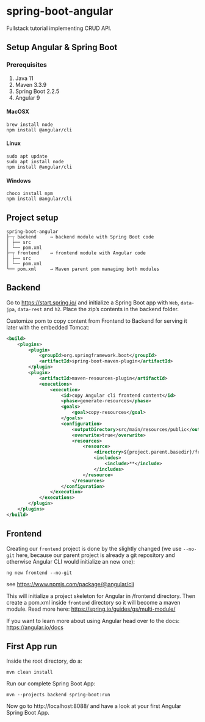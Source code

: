 # spring-boot-angular
Fullstack tutorial implementing CRUD API.

## Setup Angular & Spring Boot

### Prerequisites

1. Java 11
2. Maven 3.3.9
3. Spring Boot 2.2.5
4. Angular 9

#### MacOSX

```
brew install node
npm install @angular/cli
```

#### Linux

```
sudo apt update
sudo apt install node
npm install @angular/cli
```

#### Windows

```
choco install npm
npm install @angular/cli
```

## Project setup

```
spring-boot-angular
├─┬ backend     → backend module with Spring Boot code
│ ├── src
│ └── pom.xml
├─┬ frontend    → frontend module with Angular code
│ ├── src
│ └── pom.xml
└── pom.xml     → Maven parent pom managing both modules
```

## Backend

Go to https://start.spring.io/ and initialize a Spring Boot app with `Web`, `data-jpa`, `data-rest` and `h2`. Place the zip’s contents in the backend folder.

Customize pom to copy content from Frontend to Backend for serving it later with the embedded Tomcat:

```xml
<build>
    <plugins>
        <plugin>
            <groupId>org.springframework.boot</groupId>
            <artifactId>spring-boot-maven-plugin</artifactId>
        </plugin>
        <plugin>
            <artifactId>maven-resources-plugin</artifactId>
            <executions>
                <execution>
                    <id>copy Angular cli frontend content</id>
                    <phase>generate-resources</phase>
                    <goals>
                        <goal>copy-resources</goal>
                    </goals>
                    <configuration>
                        <outputDirectory>src/main/resources/public</outputDirectory>
                        <overwrite>true</overwrite>
                        <resources>
                            <resource>
                                <directory>${project.parent.basedir}/frontend/dist/frontend</directory>
                                <includes>
                                    <include>**</include>
                                </includes>
                            </resource>
                        </resources>
                    </configuration>
                </execution>
            </executions>
        </plugin>
    </plugins>
</build>
```


## Frontend

Creating our `frontend` project is done by the slightly changed (we use `--no-git` here, because our parent project is already a git repository and otherwise Angular CLI would initialize an new one):

```
ng new frontend --no-git
```

see https://www.npmjs.com/package/@angular/cli

This will initialize a project skeleton for Angular in /frontend directory. Then create a pom.xml inside `frontend` directory so it will become a maven module. Read more here: https://spring.io/guides/gs/multi-module/

If you want to learn more about using  Angular head over to the docs: https://angular.io/docs

## First App run

Inside the root directory, do a: 

```
mvn clean install
```

Run our complete Spring Boot App:

```
mvn --projects backend spring-boot:run
```

Now go to http://localhost:8088/ and have a look at your first Angular Spring Boot App.
